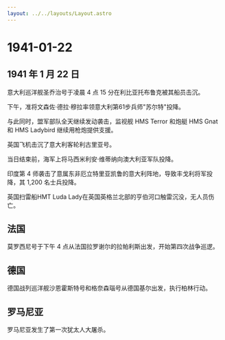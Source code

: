 ```yaml
---
layout: ../../layouts/Layout.astro
---
```


# 1941-01-22

## 1941 年 1 月 22 日

意大利巡洋舰圣乔治号于凌晨 4 点 15 分在利比亚托布鲁克被其船员击沉。

下午，准将文森佐·德拉·穆拉率领意大利第61步兵师"苏尔特"投降。

与此同时，盟军部队全天继续发动袭击，监视舰 HMS Terror 和炮艇 HMS Gnat 和
HMS Ladybird 继续用枪炮提供支援。

英国飞机击沉了意大利客轮利古里亚号。

当日结束前，海军上将马西米利安·维蒂纳向澳大利亚军队投降。

印度第 4
师袭击了意属东非厄立特里亚凯鲁的意大利阵地，导致丰戈利将军投降，其 1,200
名士兵投降。

英国扫雷船HMT Luda Lady在英国英格兰北部的亨伯河口触雷沉没，无人员伤亡。

## 法国

莫罗西尼号于下午 4 点从法国拉罗谢尔的拉帕利斯出发，开始第四次战争巡逻。

## 德国

德国战列巡洋舰沙恩霍斯特号和格奈森瑙号从德国基尔出发，执行柏林行动。

## 罗马尼亚

罗马尼亚发生了第一次犹太人大屠杀。